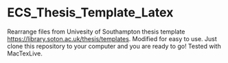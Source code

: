 # ECS_Thesis_Template_Latex
Rearrange files from Univesity of Southampton thesis template https://library.soton.ac.uk/thesis/templates. Modified for easy to use. Just clone this repository to your computer and you are ready to go! Tested with MacTexLive.
